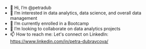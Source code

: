 - 👋 Hi, I’m @petradub
- 👀 I’m interested in data analytics, data science, and overall data management
- 🌱 I’m currently enrolled in a Bootcamp
- 💞️ I’m looking to collaborate on data analytics projects
- 📫 How to reach me: Let's connect on LinkedIn: https://www.linkedin.com/in/petra-dubravcova/
